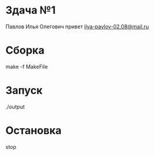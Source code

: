 # Здача №1
Павлов Илья Олегович
привет
ilya-pavlov-02.08@mail.ru
# Сборка
make -f MakeFile
# Запуск
./output
# Остановка
stop
